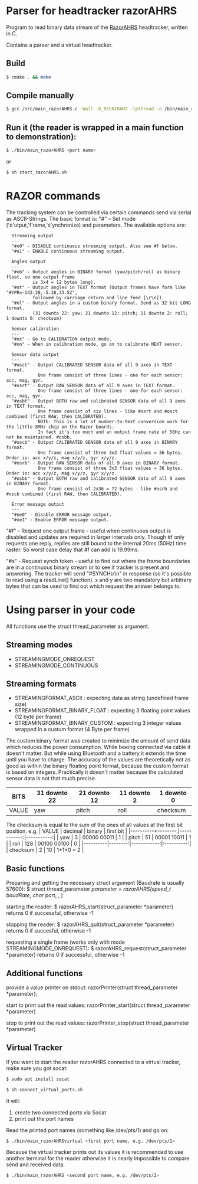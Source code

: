 Parser for headtracker razorAHRS
===

Program to read binary data stream of the [RazorAHRS](https://github.com/ptrbrtz/razor-9dof-ahrs) headtracker, written in C.

Contains a parser and a virtual headtracker.

Build
---

```bash
$ cmake . && make
```

Compile manually
---
```bash
$ gcc /src/main_razorAHRS.c -Wall -D_REENTRANT -lpthread -o /bin/main_razorAHRS
```

Run it (the reader is wrapped in a main function to demonstration):
---
```bash
$ ./bin/main_razorAHRS <port name> 
```

or

```bash
$ sh start_razorAHRS.sh
```

RAZOR commands
===
The tracking system can be controlled via certain commands send via serial as ASCII-Strings. The basic format is: "#<mode><params>" – Set mode ('o'utput,'f'rame,'s'ynchronize) and parameters. The available options are:

      Streaming output
      ---
      "#o0" - DISABLE continuous streaming output. Also see #f below.
      "#o1" - ENABLE continuous streaming output.

      Angles output
      ---
      "#ob" - Output angles in BINARY format (yaw/pitch/roll as binary float, so one output frame
              is 3x4 = 12 bytes long).
      "#ot" - Output angles in TEXT format (Output frames have form like "#YPR=-142.28,-5.38,33.52",
              followed by carriage return and line feed [\r\n]).
      "#ol" - Output angles in a custom binary format. Send as 32 bit LONG format.
              (31 downto 22: yaw; 21 downto 12: pitch; 11 downto 2: roll; 1 downto 0: checksum)

      Sensor calibration
      ---
      "#oc" - Go to CALIBRATION output mode.
      "#on" - When in calibration mode, go on to calibrate NEXT sensor.

      Sensor data output
      ---
      "#osct" - Output CALIBRATED SENSOR data of all 9 axes in TEXT format.
                One frame consist of three lines - one for each sensor: acc, mag, gyr.
      "#osrt" - Output RAW SENSOR data of all 9 axes in TEXT format.
                One frame consist of three lines - one for each sensor: acc, mag, gyr.
      "#osbt" - Output BOTH raw and calibrated SENSOR data of all 9 axes in TEXT format.
                One frame consist of six lines - like #osrt and #osct combined (first RAW, then CALIBRATED).
                NOTE: This is a lot of number-to-text conversion work for the little 8MHz chip on the Razor boards.
                In fact it's too much and an output frame rate of 50Hz can not be maintained. #osbb.
      "#oscb" - Output CALIBRATED SENSOR data of all 9 axes in BINARY format.
                One frame consist of three 3x3 float values = 36 bytes. Order is: acc x/y/z, mag x/y/z, gyr x/y/z.
      "#osrb" - Output RAW SENSOR data of all 9 axes in BINARY format.
                One frame consist of three 3x3 float values = 36 bytes. Order is: acc x/y/z, mag x/y/z, gyr x/y/z.
      "#osbb" - Output BOTH raw and calibrated SENSOR data of all 9 axes in BINARY format.
                One frame consist of 2x36 = 72 bytes - like #osrb and #oscb combined (first RAW, then CALIBRATED).

      Error message output
      ---
      "#oe0" - Disable ERROR message output.
      "#oe1" - Enable ERROR message output.


  "#f" - Request one output frame - useful when continuous output is disabled and updates are
         required in larger intervals only. Though #f only requests one reply, replies are still
         bound to the internal 20ms (50Hz) time raster. So worst case delay that #f can add is 19.99ms.


  "#s<xy>" - Request synch token - useful to find out where the frame boundaries are in a continuous
         binary stream or to see if tracker is present and answering. The tracker will send
         "#SYNCH<xy>\r\n" in response (so it's possible to read using a readLine() function).
         x and y are two mandatory but arbitrary bytes that can be used to find out which request
         the answer belongs to.



Using parser in your code
===

All functions use the struct thread_parameter as argument.


Streaming modes
---
* STREAMINGMODE_ONREQUEST
* STREAMINGMODE_CONTINUOUS


Streaming formats
---
* STREAMINGFORMAT_ASCII		: expecting data as string (undefined frame size)
* STREAMINGFORMAT_BINARY_FLOAT	: expecting 3 floating point values (12 byte per frame)
* STREAMINGFORMAT_BINARY_CUSTOM	: expecting 3 integer values wrapped in a custum format (4 Byte per frame)

The custom binary format was created to minimize the amount of send data which reduces the power consumption. While beeing connected via cable it doesn't matter. But while using Bluetooth and a battery it extends the time until you have to charge.
The accuracy of the values are theoretically not as good as within the binary floating point format, because the custom format is based on integers. Practically it doesn't matter because the calculated sensor data is not that much precise.

| BITS  | 31 downto 22 | 21 downto 12 | 11 downto 2 | 1 downto 0
|-------|--------------|--------------|-------------|-------------
| VALUE | yaw          | pitch        | roll        | checksum


The checksum is equal to the sum of the ones of all values at the first bit position.
e.g. 
    | VALUE    | decimal | binary      | first bit  |
    |----------+--------:|------------:|-----------:|
    | yaw      |     3   | 00000 00011 |     1      |
    | pitch    |    51   | 00001 10011 |     1      |
    | roll     |   128   | 00100 00100 |     0      |
    |----------|--------:|------------:|:----------:|
    | checksum |     2   |          10 | 1+1+0 = 2  |  


Basic functions
---
Preparing and getting the necessary struct argument (Baudrate is usually 57600):
	$ struct thread_parameter *parameter = razorAHRS(speed_t baudRate, char* port, <streaming mode>, <streaming format> )

starting the reader:
	$ razorAHRS_start(struct_parameter *parameter)
	returns 0 if successful, otherwise -1

stopping the reader:
	$ razorAHRS_quit(struct_parameter *parameter)
	returns 0 if succesful, otherwise -1

requesting a single frame (works only with mode STREAMINGMODE_ONREQUEST):
	$ razorAHRS_request(struct_parameter *parameter)
	returns 0 if successful, otherwise -1


Additional functions
---
provide a value printer on stdout:
	razorPrinter(struct thread_parameter *parameter);

start to print out the read values:
	razorPrinter_start(struct thread_parameter *parameter)

stop to print out the read values:
	razorPrinter_stop(struct thread_parameter *parameter)


Virtual Tracker
---

If you want to start the reader razorAHRS connected to a virtual tracker, make sure you got socat:
```bash
$ sudo apt install socat 
```

```bash
$ sh connect_virtual_ports.sh
```
It will:
1. create two connected ports via Socat
2. print out the port names

Read the printed port names (something like /dev/pts/1) and go on:
```bash
$ ./bin/main_razorAHRSvirtual <first port name, e.g. /dev/pts/1>
```

Because the virtual tracker prints out its values it is recommended to use another terminal for the reader otherwise it is nearly impossible to compare send and received data.
```bash
$ ./bin/main_razorAHRS <second port name, e.g. /dev/pts/2>
```
